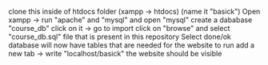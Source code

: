 clone this inside of htdocs folder (xampp -> htdocs) (name it "basick")
Open xampp -> run "apache" and "mysql" and open "mysql"
create a dababase "course_db"
click on it -> go to import
click on "browse" and select "course_db.sql" file that is present in this repository
Select done/ok
database will now have tables that are needed for the website to run
add a new tab -> write "localhost/basick"
the website should be visible

